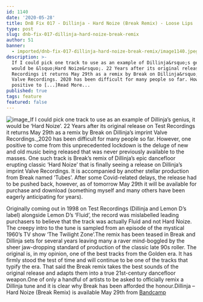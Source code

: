 ```yaml
---
id: 1140
date: '2020-05-28'
title: DnB Fix 017 - Dillinja - Hard Noize (Break Remix) - Loose Lips
type: post
slug: dnb-fix-017-dillinja-hard-noize-break-remix
author: 51
banner:
  - imported/dnb-fix-017-dillinja-hard-noize-break-remix/image1140.jpeg
description: >-
  If I could pick one track to use as an example of Dillinja&rsquo;s genius, it
  would be &lsquo;Hard Noize&rsquo;. 22 Years after its original release on Test
  Recordings it returns May 29th as a remix by Break on Dillinja&rsquo;s imprint
  Valve Recordings. 2020 has been difficult for many people so far. However, one
  positive to [...]Read More...
published: true
tags: feature
featured: false
---
```

![image](../imported/dnb-fix-017-dillinja-hard-noize-break-remix/image1140.jpeg)_If I could pick one track to use as an example of Dillinja’s genius, it would be ‘Hard Noize’. 22 Years after its original release on Test Recordings it returns May 29th as a remix by Break on Dillinja’s imprint Valve Recordings._2020 has been difficult for many people so far. However, one positive to come from this unprecedented lockdown is the deluge of new and old music being released that was never previously available to the masses. One such track is Break’s remix of Dillinja’s epic dancefloor erupting classic ‘Hard Noize’ that is finally seeing a release on Dillinja’s imprint Valve Recordings. It is accompanied by another stellar production from Break named ‘Tubes’. After some Covid-related delays, the release had to be pushed back, however, as of tomorrow May 29th it will be available for purchase and download (something myself and many others have been eagerly anticipating for years).

Originally coming out in 1998 on Test Recordings (Dillinja and Lemon D’s label) alongside Lemon D’s ‘Fluid’, the record was mislabelled leading purchasers to believe that the track was actually Fluid and not Hard Noize. The creepy intro to the tune is sampled from an episode of the mystical 1960’s TV show ‘The Twilight Zone’.The remix has been teased in Break and Dillinja sets for several years leaving many a raver mind-boggled by the sheer jaw-dropping standard of production of the classic late 90s roller. The original is, in my opinion, one of the best tracks from the Golden era. It has firmly stood the test of time and will continue to be one of the tracks that typify the era. That said the Break remix takes the best sounds of the original release and adapts them into a true 21st-century dancefloor weapon.One of only a handful of artists to be asked to officially remix a Dillinja tune and it is clear why Break has been afforded the honour.Dillinja – Hard Noize (Break Remix) is available May 29th from [Bandcamp](https://dillinja.bandcamp.com/album/hard-noize-break-remix-tubes)